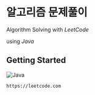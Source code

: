 # 알고리즘 문제풀이
Algorithm Solving with *LeetCode*

using *Java*

## Getting Started
![Java](https://img.shields.io/badge/java-%23ED8B00.svg?style=for-the-badge&logo=openjdk&logoColor=white)
```
https://leetcode.com
```
